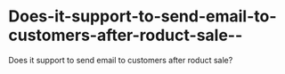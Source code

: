 Does-it-support-to-send-email-to-customers-after-roduct-sale--
==============================================================

Does it support to send email to customers after roduct sale?